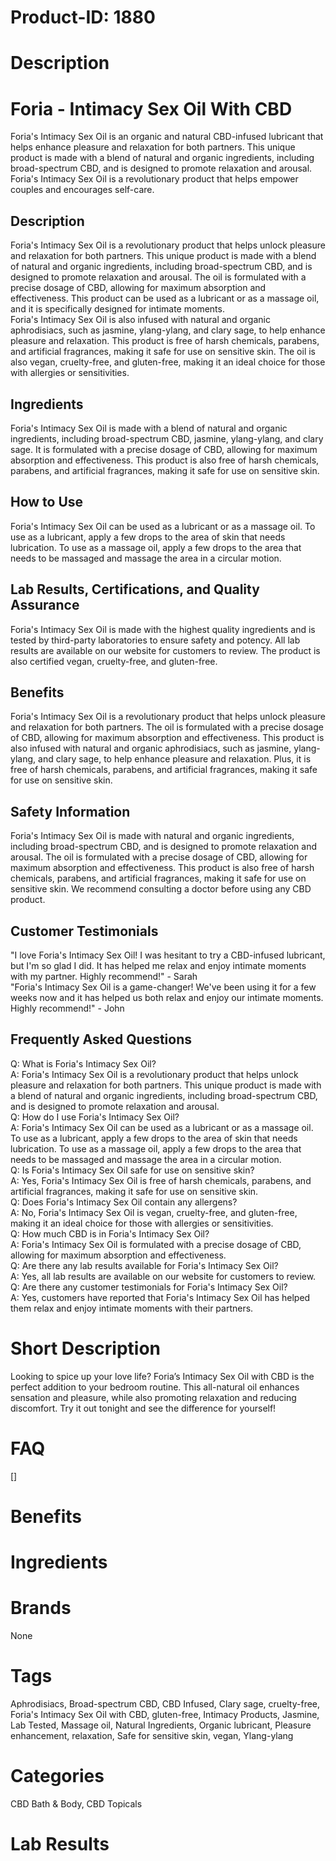 # Product-ID: 1880

# Description

<h1>Foria - Intimacy Sex Oil With CBD</h1>
<p>Foria's Intimacy Sex Oil is an organic and natural CBD-infused lubricant that helps enhance pleasure and relaxation for both partners. This unique product is made with a blend of natural and organic ingredients, including broad-spectrum CBD, and is designed to promote relaxation and arousal. Foria's Intimacy Sex Oil is a revolutionary product that helps empower couples and encourages self-care.</p>
<h2>Description</h2>
<p>Foria's Intimacy Sex Oil is a revolutionary product that helps unlock pleasure and relaxation for both partners. This unique product is made with a blend of natural and organic ingredients, including broad-spectrum CBD, and is designed to promote relaxation and arousal. The oil is formulated with a precise dosage of CBD, allowing for maximum absorption and effectiveness. This product can be used as a lubricant or as a massage oil, and it is specifically designed for intimate moments.<br />
Foria's Intimacy Sex Oil is also infused with natural and organic aphrodisiacs, such as jasmine, ylang-ylang, and clary sage, to help enhance pleasure and relaxation. This product is free of harsh chemicals, parabens, and artificial fragrances, making it safe for use on sensitive skin. The oil is also vegan, cruelty-free, and gluten-free, making it an ideal choice for those with allergies or sensitivities.</p>
<h2>Ingredients</h2>
<p>Foria's Intimacy Sex Oil is made with a blend of natural and organic ingredients, including broad-spectrum CBD, jasmine, ylang-ylang, and clary sage. It is formulated with a precise dosage of CBD, allowing for maximum absorption and effectiveness. This product is also free of harsh chemicals, parabens, and artificial fragrances, making it safe for use on sensitive skin.</p>
<h2>How to Use</h2>
<p>Foria's Intimacy Sex Oil can be used as a lubricant or as a massage oil. To use as a lubricant, apply a few drops to the area of skin that needs lubrication. To use as a massage oil, apply a few drops to the area that needs to be massaged and massage the area in a circular motion.</p>
<h2>Lab Results, Certifications, and Quality Assurance</h2>
<p>Foria's Intimacy Sex Oil is made with the highest quality ingredients and is tested by third-party laboratories to ensure safety and potency. All lab results are available on our website for customers to review. The product is also certified vegan, cruelty-free, and gluten-free.</p>
<h2>Benefits</h2>
<p>Foria's Intimacy Sex Oil is a revolutionary product that helps unlock pleasure and relaxation for both partners. The oil is formulated with a precise dosage of CBD, allowing for maximum absorption and effectiveness. This product is also infused with natural and organic aphrodisiacs, such as jasmine, ylang-ylang, and clary sage, to help enhance pleasure and relaxation. Plus, it is free of harsh chemicals, parabens, and artificial fragrances, making it safe for use on sensitive skin.</p>
<h2>Safety Information</h2>
<p>Foria's Intimacy Sex Oil is made with natural and organic ingredients, including broad-spectrum CBD, and is designed to promote relaxation and arousal. The oil is formulated with a precise dosage of CBD, allowing for maximum absorption and effectiveness. This product is also free of harsh chemicals, parabens, and artificial fragrances, making it safe for use on sensitive skin. We recommend consulting a doctor before using any CBD product.</p>
<h2>Customer Testimonials</h2>
<p>"I love Foria's Intimacy Sex Oil! I was hesitant to try a CBD-infused lubricant, but I'm so glad I did. It has helped me relax and enjoy intimate moments with my partner. Highly recommend!" - Sarah<br />
"Foria's Intimacy Sex Oil is a game-changer! We've been using it for a few weeks now and it has helped us both relax and enjoy our intimate moments. Highly recommend!" - John</p>
<h2>Frequently Asked Questions</h2>
<p>Q: What is Foria's Intimacy Sex Oil?<br />
A: Foria's Intimacy Sex Oil is a revolutionary product that helps unlock pleasure and relaxation for both partners. This unique product is made with a blend of natural and organic ingredients, including broad-spectrum CBD, and is designed to promote relaxation and arousal.<br />
Q: How do I use Foria's Intimacy Sex Oil?<br />
A: Foria's Intimacy Sex Oil can be used as a lubricant or as a massage oil. To use as a lubricant, apply a few drops to the area of skin that needs lubrication. To use as a massage oil, apply a few drops to the area that needs to be massaged and massage the area in a circular motion.<br />
Q: Is Foria's Intimacy Sex Oil safe for use on sensitive skin?<br />
A: Yes, Foria's Intimacy Sex Oil is free of harsh chemicals, parabens, and artificial fragrances, making it safe for use on sensitive skin.<br />
Q: Does Foria's Intimacy Sex Oil contain any allergens?<br />
A: No, Foria's Intimacy Sex Oil is vegan, cruelty-free, and gluten-free, making it an ideal choice for those with allergies or sensitivities.<br />
Q: How much CBD is in Foria's Intimacy Sex Oil?<br />
A: Foria's Intimacy Sex Oil is formulated with a precise dosage of CBD, allowing for maximum absorption and effectiveness.<br />
Q: Are there any lab results available for Foria's Intimacy Sex Oil?<br />
A: Yes, all lab results are available on our website for customers to review.<br />
Q: Are there any customer testimonials for Foria's Intimacy Sex Oil?<br />
A: Yes, customers have reported that Foria's Intimacy Sex Oil has helped them relax and enjoy intimate moments with their partners.</p>


# Short Description

<p>Looking to spice up your love life? Foria&#8217;s Intimacy Sex Oil with CBD is the perfect addition to your bedroom routine. This all-natural oil enhances sensation and pleasure, while also promoting relaxation and reducing discomfort. Try it out tonight and see the difference for yourself!</p>


# FAQ
[]

# Benefits



# Ingredients



# Brands

None

# Tags

Aphrodisiacs, Broad-spectrum CBD, CBD Infused, Clary sage, cruelty-free, Foria's Intimacy Sex Oil with CBD, gluten-free, Intimacy Products, Jasmine, Lab Tested, Massage oil, Natural Ingredients, Organic lubricant, Pleasure enhancement, relaxation, Safe for sensitive skin, vegan, Ylang-ylang

# Categories

CBD Bath &amp; Body, CBD Topicals

# Lab Results
